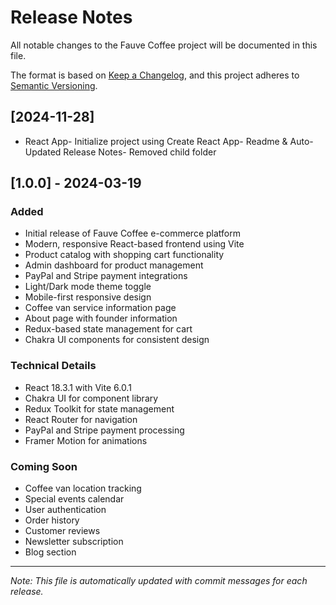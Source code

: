 # Release Notes

All notable changes to the Fauve Coffee project will be documented in this file.

The format is based on [Keep a Changelog](https://keepachangelog.com/en/1.0.0/),
and this project adheres to [Semantic Versioning](https://semver.org/spec/v2.0.0.html).


## [2024-11-28]
- React App- Initialize project using Create React App- Readme & Auto-Updated Release Notes- Removed child folder
## [1.0.0] - 2024-03-19

### Added
- Initial release of Fauve Coffee e-commerce platform
- Modern, responsive React-based frontend using Vite
- Product catalog with shopping cart functionality
- Admin dashboard for product management
- PayPal and Stripe payment integrations
- Light/Dark mode theme toggle
- Mobile-first responsive design
- Coffee van service information page
- About page with founder information
- Redux-based state management for cart
- Chakra UI components for consistent design

### Technical Details
- React 18.3.1 with Vite 6.0.1
- Chakra UI for component library
- Redux Toolkit for state management
- React Router for navigation
- PayPal and Stripe payment processing
- Framer Motion for animations

### Coming Soon
- Coffee van location tracking
- Special events calendar
- User authentication
- Order history
- Customer reviews
- Newsletter subscription
- Blog section

---
*Note: This file is automatically updated with commit messages for each release.*
